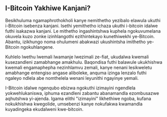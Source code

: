 ## I-Bitcoin Yakhiwe Kanjani?
Besikhuluma ngamaphrothokholi kanye nemithetho yezibalo elawula ukuthi i-Bitcoin isebenza kanjani. Isethi yemithetho ichaza ukuthi i-bitcoin idalwe futhi isakazwa kanjani. Le mithetho ingashintshwa kuphela ngokuvumelana okuvela kuzo zonke izinhlangothi ezithintekayo kunethiwekhi ye-Bitcoin. Abantu, izikhungo noma ohulumeni abakwazi ukushintsha imithetho ye-Bitcoin ngokuhlangene.

Kuhlelo lwethu lwemali lwamanje lwezimali ze-fiat, ukudalwa kwemali kusezandleni zamabhange amakhulu. Baqondisa futhi balawule ukukhishwa kwemali engamaphepha nezinhlamvu zemali, kanye nenani lesikweletu amabhange entengiso angase aliboleke, anquma izinga lenzalo futhi ngaleyo ndlela abe nomthelela wenani leyunithi ngayinye yemali.

I-Bitcoin idalwe ngenqubo ebizwa ngokuthi izimayini ngendlela yokwehlukaniswa, iphuma ezandleni zabantu abanamandla ezombusazwe aqhutshwa yi-ajenda. Igama elithi "izimayini" likhethiwe ngoba, kufana nokukhishwa kwegolide, umsebenzi kanye nokufakwa kwamandla kuyadingeka ekudalweni kwe-bitcoin.

